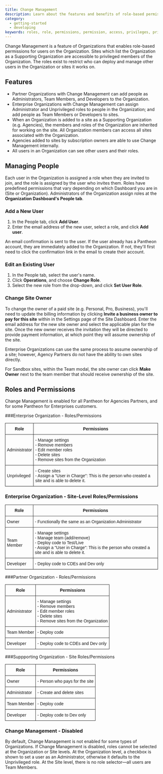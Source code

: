```yaml
---
title: Change Management
description: Learn about the features and benefits of role-based permissions for Pantheon sites.
category:
  - getting-started
  - developing
keywords: roles, role, permissions, permission, access, privileges, privilege, team members, developer role, developer, organization management, manage organization, change management, team management, manage team, manage team access  
---
```

Change Management is a feature of Organizations that enables role-based permissions for users on the Organization. Sites which list the Organization as a Supporting Organization are accessible to privileged members of the Organization. The roles exist to restrict who can deploy and manage other users in the Organization or sites it works on.

## Features
* Partner Organizations with Change Management can add people as Administrators, Team Members, and Developers to the Organization.
* Enterprise Organizations with Change Management can assign Administrator and Unprivileged roles to people in the Organization; and add people as Team Members or Developers to sites.
* When an Organization is added to a site as a Supporting Organization (e.g. Agencies), the members and roles of the Organization are inherited for working on the site. All Organization members can access all sites associated with the Organization.
* Agencies added to sites by subscription owners are able to use Change Management internally.
* All users in an Organization can see other users and their roles.


## Managing People
Each user in the Organization is assigned a role when they are invited to join, and the role is assigned by the user who invites them. Roles have predefined permissions that vary depending on which Dashboard you are in (Site or Organization). Administrators of the Organization assign roles at the **Organization Dashboard's People tab**.


### Add a New User

1. In the People tab, click **Add User**.
2. Enter the email address of the new user, select a role, and click **Add user**.

An email confirmation is sent to the user. If the user already has a Pantheon account, they are immediately added to the Organization. If not, they'll first need to click the confirmation link in the email to create their account.


### Edit an Existing User

1. In the People tab, select the user's name.
2. Click **Operations**, and choose **Change Role**.
2. Select the new role from the drop-down, and click **Set User Role**.

### Change Site Owner

To change the owner of a paid site (e.g. Personal, Pro, Business), you'll need to update the billing information by clicking **Invite a business owner to pay for this site** within in the Settings page of the Site Dashboard. Enter the email address for the new site owner and select the applicable plan for the site. Once the new owner receives the invitation they will be directed to provide payment information, at which point they will assume ownership of the site.

Enterprise Organizations can use the same process to assume ownership of a site; however, Agency Partners do not have the ability to own sites directly.

For Sandbox sites, within the Team modal, the site owner can click **Make Owner** next to the team member that should receive ownership of the site.


## Roles and Permissions

Change Management is enabled for all Pantheon for Agencies Partners, and for some Pantheon for Enterprises customers.

###Enterprise Organization - Roles/Permissions
<style type="text/css">
.tg  {border-collapse:collapse;border-spacing:0;}
.tg td{font-family:Arial, sans-serif;font-size:14px;padding:10px 5px;border-style:solid;border-width:1px;overflow:hidden;word-break:normal;}
.tg th{font-family:Arial, sans-serif;font-size:14px;font-weight:normal;padding:10px 5px;border-style:solid;border-width:1px;overflow:hidden;word-break:normal;}
.tg .tg-e3zv{font-weight:bold}
</style>
<table class="tg">
    <tr>
        <th><strong>Role</strong></th>
        <th><strong>Permissions</strong></th>
    </tr>
    <tr>
        <td>Administrator</td>
        <td>- Manage settings<br>
        - Remove members    <br>
        - Edit member roles <br>
        - Delete sites  <br>
        - Remove sites from the Organization</td>
    </tr>
    <tr>
        <td class="border-bottom">Unprivileged</td>
        <td class="border-bottom">- Create sites<br/>- Assign a "User in Charge": This is the person who created a site and is able to delete it.</td>
    </tr>

</table>


### Enterprise Organization - Site-Level Roles/Permissions
<style>
    .data-table {
        border-collapse: collapse;
    }
    .border-bottom {
        border-bottom: 1px solid #000;
    }
</style>

<table class="tg">
    <tr>
        <th><strong>Role</strong></th>
        <th><strong>Permissions</strong></th>
    </tr>
    <tr>
        <td>Owner</td>
        <td>- Functionally the same as an Organization Administrator &nbsp;</td>
    </tr>
    <tr>
        <td class="border-bottom">Team Member</td>
        <td class="border-bottom">- Manage settings<br>
        - Manage team (add/remove)<br>
        - Deploy code to Test/Live<br>
        - Assign a "User in Charge": This is the person who created a site and is able to delete it.</td>
    </tr>
    <tr>
        <td class="border-bottom">Developer</td>
        <td class="border-bottom">- Deploy code to CDEs and Dev only</td>
    </tr>
</table>

###Partner Organization - Roles/Permissions
<style>
    .data-table {
        border-collapse: collapse;
    }
    .border-bottom {
        border-bottom: 1px solid #000;
    }
</style>

<table class="tg">
    <tr>
        <th><strong>Role</strong></th>
        <th><strong>Permissions</strong></th>
    </tr>
    <tr>
        <td>Administrator</td>
        <td>- Manage settings<br>
        - Remove members    <br>
        - Edit member roles <br>
        - Delete sites  <br>
        - Remove sites from the Organization</td>
    </tr>
    <tr>
        <td class="border-bottom">Team Member</td>
        <td class="border-bottom">- Deploy code</td>
    </tr>
    <tr>
        <td class="border-bottom">Developer</td>
        <td class="border-bottom">- Deploy code to CDEs and Dev only</td>
    </tr>
</table>

###Suppporting Organization - Site Roles/Permissions

<style>
    .data-table {
        border-collapse: collapse;
    }
    .border-bottom {
        border-bottom: 1px solid #000;
    }
</style>

<table class="tg">
    <tr>
        <th><strong>Role</strong></th>
        <th><strong>Permissions</strong></th>
    </tr>
    <tr>
        <td>Owner</td>
        <td>- Person who pays for the site</td>
    </tr>
    <tr>
        <td>Administrator</td>
        <td>- Create and delete sites</td>
    </tr>
    <tr>
        <td class="border-bottom">Team Member</td>
        <td class="border-bottom">- Deploy code</td>
    </tr>
    <tr>
        <td class="border-bottom">Developer</td>
        <td class="border-bottom">- Deploy code to Dev only</td>
    </tr>
</table>



### Change Management - Disabled

By default, Change Management is not enabled for some types of Organizations. If Change Management is disabled, roles cannot be selected at the Organization or Site levels. At the Organization level, a checkbox is shown to set a user as an Administrator, otherwise it defaults to the Unprivileged role. At the Site level, there is no role selector&mdash;all users are Team Members.

